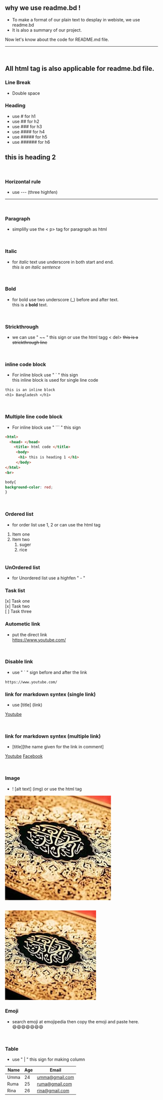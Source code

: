 ## why we use readme.bd !
- To make a format of our plain text to desplay in webiste, we use readme.bd 
- It is also a summary of our project.

Now let's know about the code for README.md file.  <br>   

---
<br>

<h2> All html tag is also applicable for readme.bd file.  

<br>

### Line Break
  -  Double space <br>

### Heading
- use # for h1  
- use ## for h2
- use ### for h3
- use #### for h4
- use ##### for h5
- use ###### for h6
## this is heading 2
<br>

### Horizontal rule 
- use --- (three highfen)
---
<br>

### Paragraph
  -  simplilly use the < p> tag for paragraph as html
<br>

### Italic
  -  for _italic_ text use underscore in both start and end.  
   _this is an italic sentence_
  <br>

### Bold
  - for bold use two underscore (_)  before and after text.  
  this is a __bold__ text.
  <br>

### Strickthrough
  - we can use " ~~ " this sign or use the html tagg < del>
  ~~this is a strickthrough line~~ 
 <br>

### inline code block
  -  For inline block use " ` " this sign    
  this inline block is used for single line code

`this is an inline block`  
`<h1> Bangladesh </h1>`

  <br>

### Multiple line code block
  -  For inline block use " ``` " this sign  
  ``` html
  <html>
    <head> </head>
      <title> html code </title>
       <body>
        <h1> this is heading 1 </h1>
       </body>
  </html>
  <br>
  ``` 
  ``` css
  body{
  background-color: red;
  }
  
  ```  
   <br>

### Ordered list
- for order list use 1, 2 or can use the html tag
1. Item one 
2. Item two
   1. suger
   2. rice
   <br>

### UnOrdered list
- for Unordered list use a highfen " - "
  <br>

### Task list
[x] Task one  
[x] Task two  
[ ] Task three 
  <br>

### Autometic link
- put the direct link  
https://www.youtube.com/  
<br>

### Disable link
- use " ` " sign before and after the link 

`https://www.youtube.com/`
<br>

### link for markdown syntex (single link)
- use [title] (link)  

[Youtube](https://www.youtube.com/)

<br>

### link for markdown syntex (multiple link)

- [title][the name given for the link in comment]  

[Youtube][youtubelink]
[Facebook][facebooklink]


<!--all link is here -->
[youtubelink]:https://www.youtube.com/
[facebooklink]:https://www.facebook.com/umme.sumaiya.56884

<br>

### Image
- ! [alt text] (img) or use the html tag  

![profile_picture](profile.jpg)  

<br>
<img src="profile.jpg" width="300" title="Profile image">

<br>

### Emoji
- search emoji at emojipedia then copy the emoji and paste here.  
😄😄😄😄😄😄😄

<br>

### Table
- use " | " this sign for making column

|Name|Age| Email
| -----| ----| -----
|Umma|24| umma@gmail.com
|Ruma| 25| ruma@gmail.com
| Rina| 26 | rina@gmail.com